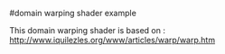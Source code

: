 #domain warping shader example

This domain warping shader is based on : http://www.iquilezles.org/www/articles/warp/warp.htm

